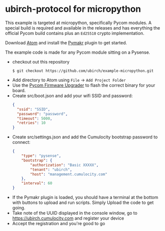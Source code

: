 # ubirch-protocol for micropython

This example is targeted at micropython, specifically Pycom modules.
A special build is required and available in the releases and has everything the
official Pycom build contains plus an `Ed25510` crypto implementation.

Download [Atom](https://atom.io) and install the [Pymakr](https://atom.io/packages/pymakr)
plugin to get started.

The example code is made for any Pycom module sitting on a Pysense.

* checkout out this repository
  ```
  $ git checkout https://github.com/ubirch/example-micropython.git
  ```
* Add directory to Atom using `File` -> `Add Project Folder`
* Use the [Pycom Firmware Upgrader](https://pycom.io/downloads/#firmware) to
  flash the correct binary for your board.
* Create src/boot.json and add your wifi SSID and password: 
    ```json
    {
      "ssid": "SSID",
      "password": "password",
      "timeout": 5000,
      "retries": 10
    }
    ``` 
* Create src/settings.json and add the Cumulocity bootstrap password to connect:
    ```json
    {
        "type": "pysense",
        "bootstrap": {
            "authorization": "Basic XXXXX",
            "tenant": "ubirch",
            "host": "management.cumulocity.com"
        },
        "interval": 60
    }
    ```
* If the Pymakr plugin is loaded, you should have a terminal at the bottom
  with buttons to upload and run scripts. Simply Upload the code to get going.
* Take note of the UUID displayed in the console window, go to https://ubirch.cumulocity.com
  and register your device
* Accept the registration and you're good to go  
 